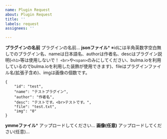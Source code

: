 ```yaml
---
name: Plugin Request
about: Plugin Request
title: ''
labels: request
assignees: ''

---
```


**プラグインの名前**
プラグインの名前...
**jsonファイル***
※idには半角英数字空白無しでのプラグイン名、nameは日本語名、authorは作者名、descはプラグイン説明(```<h1>```等は使用しないで！ ```<br>```や```<span>```のみにしてください、bulma.ioを利用しているのでbulma.ioを利用した装飾が使用できます)、fileはプラグインファイル名(拡張子含め)、imgは画像の個数です。
```
{
    "id": "test",
    "name": "テストプラグイン",
    "author": "作者名",
    "desc": "テストです。<br>テストです。",
    "file": "test.txt",
    "img": "0"
}
```
**ymmeファイル***
アップロードしてください...
**画像(任意)**
アップロードしてください(任意)...
